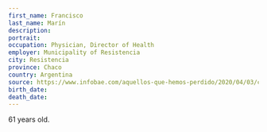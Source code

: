 ```yaml
---
first_name: Francisco
last_name: Marín
description: 
portrait: 
occupation: Physician, Director of Health
employer: Municipality of Resistencia
city: Resistencia
province: Chaco
country: Argentina
source: https://www.infobae.com/aquellos-que-hemos-perdido/2020/04/03/coronavirus-en-la-argentina-la-historia-del-medico-muerto-de-chaco-y-su-vinculo-con-la-paciente-cero/
birth_date: 
death_date: 
---
```


61 years old.